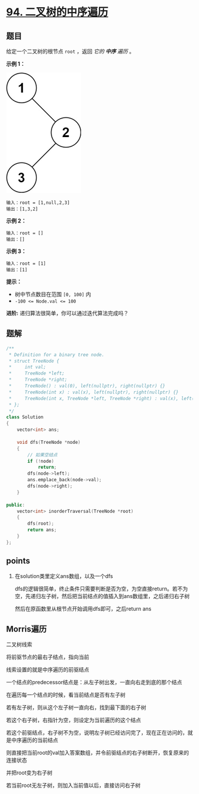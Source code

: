 # [94. 二叉树的中序遍历](https://leetcode.cn/problems/binary-tree-inorder-traversal/)



## 题目

给定一个二叉树的根节点 `root` ，返回 *它的 **中序** 遍历* 。

 

**示例 1：**

![img](./assets/inorder_1.jpg)

```
输入：root = [1,null,2,3]
输出：[1,3,2]
```

**示例 2：**

```
输入：root = []
输出：[]
```

**示例 3：**

```
输入：root = [1]
输出：[1]
```

 

**提示：**

- 树中节点数目在范围 `[0, 100]` 内
- `-100 <= Node.val <= 100`

 

**进阶:** 递归算法很简单，你可以通过迭代算法完成吗？



## 题解

```cpp
/**
 * Definition for a binary tree node.
 * struct TreeNode {
 *     int val;
 *     TreeNode *left;
 *     TreeNode *right;
 *     TreeNode() : val(0), left(nullptr), right(nullptr) {}
 *     TreeNode(int x) : val(x), left(nullptr), right(nullptr) {}
 *     TreeNode(int x, TreeNode *left, TreeNode *right) : val(x), left(left), right(right) {}
 * };
 */
class Solution
{
    vector<int> ans;

    void dfs(TreeNode *node)
    {
        // 如果空结点
        if (!node)
            return;
        dfs(node->left);
        ans.emplace_back(node->val);
        dfs(node->right);
    }

public:
    vector<int> inorderTraversal(TreeNode *root)
    {
        dfs(root);
        return ans;
    }
};
```



## points

1. 在solution类里定义ans数组，以及一个dfs

   dfs的逻辑很简单，终止条件只需要判断是否为空，为空直接return。若不为空，先递归左子树，然后把当前结点的值插入到ans数组里，之后递归右子树

   然后在原函数里从根节点开始调用dfs即可，之后return ans



## Morris遍历

二叉树线索

将前驱节点的最右子结点，指向当前

线索设置的就是中序遍历的前驱结点

一个结点的predecessor结点是：从左子树出发，一直向右走到底的那个结点

在遍历每一个结点的时候，看当前结点是否有左子树

若有左子树，则从这个左子树一直向右，找到最下面的右子树

若这个右子树，右指针为空，则设定为当前遍历的这个结点

若这个前驱结点，右子树不为空，说明左子树已经访问完了，现在正在访问的，就是中序遍历的当前结点

则直接把当前root的val加入答案数组，并令前驱结点的右子树断开，恢复原来的连接状态

并把root变为右子树



若当前root无左子树，则加入当前值以后，直接访问右子树